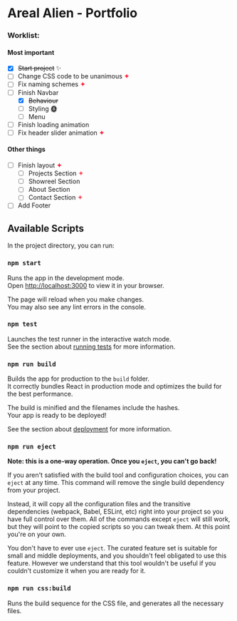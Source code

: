 # Areal Alien - Portfolio

### Worklist:

#### Most important

- [x] ~~Start project~~ <span>✨</span>
- [ ] Change CSS code to be unanimous <span style="color:#ff213b">**✦**</span>
- [ ] Fix naming schemes <span style="color:#ff213b">**✦**</span>
- [ ] Finish Navbar
    - [x] ~~Behaviour~~
    - [ ] Styling <span>**🌞**</span>
    - [ ] Menu
- [ ] Finish loading animation
- [ ] Fix header slider animation <span style="color:#ff213b">**✦**</span>

#### Other things

- [ ] Finish layout <span style="color:#ff213b">**✦**</span>
  - [ ] Projects Section <span style="color:#ff4d61">**✦**</span>
  - [ ] Showreel Section
  - [ ] About Section
  - [ ] Contact Section <span style="color:#ff4d61">**✦**</span>
- [ ] Add Footer

## Available Scripts

In the project directory, you can run:

### `npm start`

Runs the app in the development mode.\
Open [http://localhost:3000](http://localhost:3000) to view it in your browser.

The page will reload when you make changes.\
You may also see any lint errors in the console.

### `npm test`

Launches the test runner in the interactive watch mode.\
See the section about [running tests](https://facebook.github.io/create-react-app/docs/running-tests) for more information.

### `npm run build`

Builds the app for production to the `build` folder.\
It correctly bundles React in production mode and optimizes the build for the best performance.

The build is minified and the filenames include the hashes.\
Your app is ready to be deployed!

See the section about [deployment](https://facebook.github.io/create-react-app/docs/deployment) for more information.

### `npm run eject`

**Note: this is a one-way operation. Once you `eject`, you can't go back!**

If you aren't satisfied with the build tool and configuration choices, you can `eject` at any time. This command will remove the single build dependency from your project.

Instead, it will copy all the configuration files and the transitive dependencies (webpack, Babel, ESLint, etc) right into your project so you have full control over them. All of the commands except `eject` will still work, but they will point to the copied scripts so you can tweak them. At this point you're on your own.

You don't have to ever use `eject`. The curated feature set is suitable for small and middle deployments, and you shouldn't feel obligated to use this feature. However we understand that this tool wouldn't be useful if you couldn't customize it when you are ready for it.

### `npm run css:build`

Runs the build sequence for the CSS file, and generates all the necessary files.
